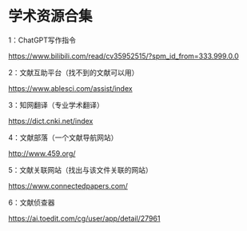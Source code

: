 # 学术资源合集
1：ChatGPT写作指令

https://www.bilibili.com/read/cv35952515/?spm_id_from=333.999.0.0

2：文献互助平台（找不到的文献可以用）

https://www.ablesci.com/assist/index

3：知网翻译（专业学术翻译）

https://dict.cnki.net/index

4：文献部落（一个文献导航网站）

http://www.459.org/

5：文献关联网站（找出与该文件关联的网站）

https://www.connectedpapers.com/

6：文献侦查器

https://ai.toedit.com/cg/user/app/detail/27961
